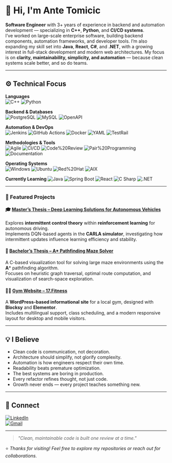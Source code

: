 # 👋 Hi, I'm Ante Tomicic

**Software Engineer** with 3+ years of experience in backend and automation development — specializing in **C++**, **Python**, and **CI/CD systems**.  
I’ve worked on large-scale enterprise software, building backend components, automation frameworks, and developer tools. I’m also expanding my skill set into **Java**, **React**, **C#**, and **.NET**, with a growing interest in full-stack development and modern web architectures.
My focus is on **clarity, maintainability, simplicity, and automation** — because clean systems scale better, and so do teams.

---

## ⚙️ Technical Focus

**Languages**  
![C++](https://img.shields.io/badge/C++-00599C?logo=c%2B%2B&logoColor=white&style=flat)
![Python](https://img.shields.io/badge/Python-3776AB?logo=python&logoColor=white&style=flat)

**Backend & Databases**  
![PostgreSQL](https://img.shields.io/badge/PostgreSQL-336791?logo=postgresql&logoColor=white&style=flat)
![MySQL](https://img.shields.io/badge/MySQL-4479A1?logo=mysql&logoColor=white&style=flat)
![OpenAPI](https://img.shields.io/badge/OpenAPI-6BA539?logo=openapiinitiative&logoColor=white&style=flat)

**Automation & DevOps**  
![Jenkins](https://img.shields.io/badge/Jenkins-D24939?logo=jenkins&logoColor=white&style=flat)
![GitHub Actions](https://img.shields.io/badge/GitHub%20Actions-2088FF?logo=githubactions&logoColor=white&style=flat)
![Docker](https://img.shields.io/badge/Docker-2496ED?logo=docker&logoColor=white&style=flat)
![YAML](https://img.shields.io/badge/YAML-CB171E?logo=yaml&logoColor=white&style=flat)
![TestRail](https://img.shields.io/badge/TestRail-5A5A5A?style=flat)

**Methodologies & Tools**  
![Agile](https://img.shields.io/badge/Agile%20(Scrum)-2496ED?style=flat)
![CI/CD](https://img.shields.io/badge/CI%2FCD%20Workflows-007ACC?style=flat)
![Code%20Review](https://img.shields.io/badge/Code%20Review-FFDD00?style=flat)
![Pair%20Programming](https://img.shields.io/badge/Pair%20Programming-4B8BBE?style=flat)
![Documentation](https://img.shields.io/badge/Documentation%20&%20Testing-BD2C00?style=flat)

**Operating Systems**  
![Windows](https://img.shields.io/badge/Windows-0078D6?logo=windows&logoColor=white&style=flat)
![Ubuntu](https://img.shields.io/badge/Ubuntu-E95420?logo=ubuntu&logoColor=white&style=flat)
![Red%20Hat](https://img.shields.io/badge/Red%20Hat-EE0000?logo=redhat&logoColor=white&style=flat)
![AIX](https://img.shields.io/badge/AIX-4B4B4B?style=flat)

**Currently Learning**
![Java](https://img.shields.io/badge/Java-ED8B00?style=for-the-badge&logo=openjdk&logoColor=white)
![Spring Boot](https://img.shields.io/badge/Spring_Boot-6DB33F?style=for-the-badge&logo=springboot&logoColor=white)
![React](https://img.shields.io/badge/React-20232A?style=for-the-badge&logo=react&logoColor=61DAFB)
![C Sharp](https://img.shields.io/badge/C%23-239120?style=for-the-badge&logo=c-sharp&logoColor=white)
![.NET](https://img.shields.io/badge/.NET-512BD4?style=for-the-badge&logo=dotnet&logoColor=white)

---

### 🚀 Featured Projects  

#### 🎓 [Master’s Thesis – Deep Learning Solutions for Autonomous Vehicles](https://github.com/atomic01/ICRL-Agent)
Explores **intermittent control theory** within **reinforcement learning** for autonomous driving.  
Implements DQN-based agents in the **CARLA simulator**, investigating how intermittent updates influence learning efficiency and stability.

#### 🧩 [Bachelor’s Thesis – A* Pathfinding Maze Solver](https://github.com/atomic01/AStar-MazeSolver)
A C-based visualization tool for solving large maze environments using the **A*** pathfinding algorithm.  
Focuses on heuristic graph traversal, optimal route computation, and visualization of search-space exploration.

#### 🏋️‍♂️ [Gym Website – 17.Fitness](https://github.com/atomic01/17fitness)
A **WordPress-based informational site** for a local gym, designed with **Blocksy** and **Elementor**.  
Includes multilingual support, class scheduling, and a modern responsive layout for desktop and mobile visitors.

---

## 💡 I Believe  
- Clean code is communication, not decoration.  
- Architecture should simplify, not glorify complexity.  
- Automation is how engineers respect their own time.  
- Readability beats premature optimization.  
- The best systems are boring in production.  
- Every refactor refines thought, not just code.  
- Growth never ends — every project teaches something new.  

---

## 🔗 Connect  

[![LinkedIn](https://img.shields.io/badge/LinkedIn-Ante%20Tomicic-0077B5?logo=linkedin&logoColor=white&style=flat)](https://www.linkedin.com/in/antetomicic)  
[![Gmail](https://img.shields.io/badge/Email-ante.tomicic.007@gmail.com-D14836?logo=gmail&logoColor=white&style=flat)](mailto:ante.tomicic.007@gmail.com)  

---

> _"Clean, maintainable code is built one review at a time."_

⭐ *Thanks for visiting! Feel free to explore my repositories or reach out for collaborations.*
